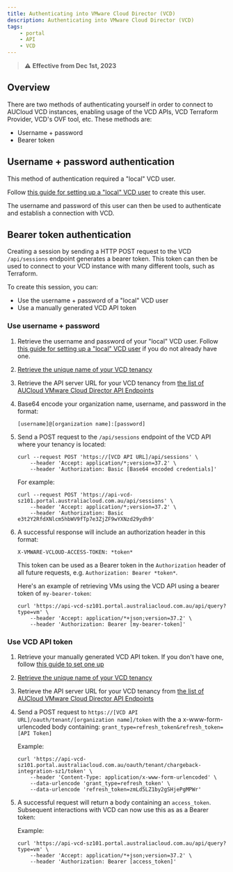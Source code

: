 ```yaml
---
title: Authenticating into VMware Cloud Director (VCD)
description: Authenticating into VMware Cloud Director (VCD)
tags:
    - portal
    - API
    - VCD
---
```


> :warning: **Effective from Dec 1st, 2023**

## Overview

There are two methods of authenticating yourself in order to connect to AUCloud VCD instances, enabling usage of the VCD APIs, VCD Terraform Provider, VCD's OVF tool, etc. These methods are:

- Username + password
- Bearer token

## Username + password authentication

This method of authentication required a "local" VCD user.

Follow [this guide for setting up a "local" VCD user](./vcd_local_user_setup.md) to create this user. 

The username and password of this user can then be used to authenticate and establish a connection with VCD. 

## Bearer token authentication

Creating a session by sending a HTTP POST request to the VCD `/api/sessions` endpoint generates a bearer token.  This token can then be used to connect to your VCD instance with many different tools, such as Terraform.  

To create this session, you can:

- Use the username + password of a "local" VCD user
- Use a manually generated VCD API token

### Use username + password

1. Retrieve the username and password of your "local" VCD user.  Follow [this guide for setting up a "local" VCD user](./vcd_local_user_setup.md) if you do not already have one. 
1. [Retrieve the unique name of your VCD tenancy](./retrieve_tenancy_name.md)
1. Retrieve the API server URL for your VCD tenancy from [the list of AUCloud VMware Cloud Director API Endpoints](../../reference_urls.md#vmware-cloud-director-api-endpoints)
1. Base64 encode your organization name, username, and password in the format:

    ```
    [username]@[organization name]:[password]
    ```

1. Send a POST request to the `/api/sessions` endpoint of the VCD API where your tenancy is located:

    ```
    curl --request POST 'https://[VCD API URL]/api/sessions' \
        --header 'Accept: application/*;version=37.2' \
        --header 'Authorization: Basic [Base64 encoded credentials]'
    ```

    For example:
    ```
    curl --request POST 'https://api-vcd-sz101.portal.australiacloud.com.au/api/sessions' \
        --header 'Accept: application/*;version=37.2' \
        --header 'Authorization: Basic e3t2Y2RfdXNlcm5hbWV9fTp7e3ZjZF9wYXNzd29ydh9'
    ```

1. A successful response will include an authorization header in this format:

    ```
    X-VMWARE-VCLOUD-ACCESS-TOKEN: *token*
    ```

    This token can be used as a Bearer token in the `Authorization` header of all future requests, e.g. `Authorization: Bearer *token*`. 

    Here's an example of retrieving VMs using the VCD API using a bearer token of `my-bearer-token`:

    ```
    curl 'https://api-vcd-sz101.portal.australiacloud.com.au/api/query?type=vm' \
        --header 'Accept: application/*+json;version=37.2' \
        --header 'Authorization: Bearer [my-bearer-token]'
    ```

### Use VCD API token

1. Retrieve your manually generated VCD API token.  If you don't have one, follow [this guide to set one up](./create_vcd_api_token.md)
1. [Retrieve the unique name of your VCD tenancy](./retrieve_tenancy_name.md)
1. Retrieve the API server URL for your VCD tenancy from [the list of AUCloud VMware Cloud Director API Endpoints](../../reference_urls.md#vmware-cloud-director-api-endpoints)
1. Send a POST request to `https://[VCD API URL]/oauth/tenant/[organization name]/token` with the a x-www-form-urlencoded body containing: `grant_type=refresh_token&refresh_token=[API Token]`

    Example:
    ```
    curl 'https://api-vcd-sz101.portal.australiacloud.com.au/oauth/tenant/chargeback-integration-sz1/token' \
        --header 'Content-Type: application/x-www-form-urlencoded' \
        --data-urlencode 'grant_type=refresh_token' \
        --data-urlencode 'refresh_token=zmLd5LZ1by2gSHjePgMPWr'
    ```
    
1. A successful request will return a body containing an `access_token`. Subsequent interactions with VCD can now use this as as a Bearer token:

    Example:
    ```
    curl 'https://api-vcd-sz101.portal.australiacloud.com.au/api/query?type=vm' \
        --header 'Accept: application/*+json;version=37.2' \
        --header 'Authorization: Bearer [access_token]'
    ```
